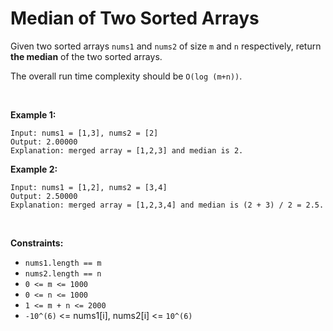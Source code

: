 # Median of Two Sorted Arrays

Given two sorted arrays `nums1` and `nums2` of size `m` and `n`
respectively, return **the median** of the two sorted arrays.

The overall run time complexity should be `O(log (m+n))`.

 

**Example 1:**

    Input: nums1 = [1,3], nums2 = [2]
    Output: 2.00000
    Explanation: merged array = [1,2,3] and median is 2.

**Example 2:**

    Input: nums1 = [1,2], nums2 = [3,4]
    Output: 2.50000
    Explanation: merged array = [1,2,3,4] and median is (2 + 3) / 2 = 2.5.

 

**Constraints:**

- `nums1.length == m`
- `nums2.length == n`
- `0 <= m <= 1000`
- `0 <= n <= 1000`
- `1 <= m + n <= 2000`
- `-10^(6)` <= nums1[i], nums2[i] <= `10^(6)`

